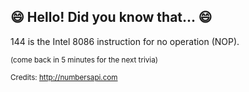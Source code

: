 ## 😄 Hello! Did you know that... 😄
144 is the Intel 8086 instruction for no operation (NOP).

<sup>(come back in 5 minutes for the next trivia)</sup>


<sup>Credits: http://numbersapi.com</sup>
